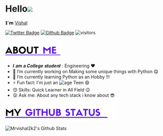 # Hello<img src="https://media.giphy.com/media/12oufCB0MyZ1Go/giphy.gif" width="50">

𝗜'𝗺 [Vishal](https://github.com/Mrvishal2k2)

[![Twitter Badge](https://img.shields.io/badge/-Twitter-1da1f2?style=flat-square&labelColor=1da1f2&logo=twitter&logoColor=white&link=https://www.twitter.com/_weltonfelix/)](https://www.twitter.com/_weltonfelix/)
[![Github Badge](https://img.shields.io/badge/-Github-232323?style=flat-square&logo=Github&logoColor=white&link=https://github.com/Mrvishal2k2)](https://github.com/Mrvishal2k2)
![visitors](https://visitor-badge.laobi.icu/badge?page_id=Mrvishal2k2)


<img align="center" src="./assets/about.png?raw=true"/>

- 𝑰 𝒂𝒎 𝒂 𝑪𝒐𝒍𝒍𝒆𝒈𝒆 𝒔𝒕𝒖𝒅𝒆𝒏𝒕 : Engineering ❤
- 🔭 I’m currently working on Making some unique things with Python 😋
- 🌱 I’m currently learning Python as an Hobby !!!
- ⚡ Fun fact: I'm just an ![age](https://img.shields.io/badge/age-18-blue) Teen 😄
- 😊 Skills: Quick Learner in All Field 😉
- 😜 Ask me: About any tech stack i know about 😎

<img align="center" src="./assets/git.png?raw=true"/>

![Mrvishal2k2's Github Stats](https://github-readme-stats.vercel.app/api?username=Mrvishal2k2&bg_color=30,e96443,904e95&title_color=fff&text_color=fff)

